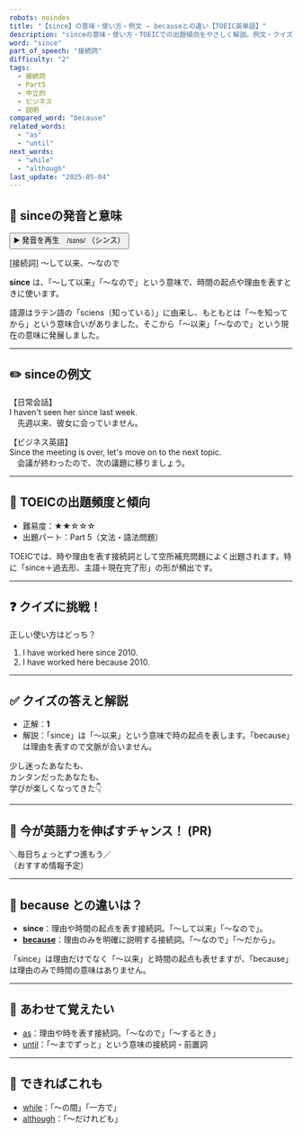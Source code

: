 ```yaml
---
robots: noindex
title: "【since】の意味・使い方・例文 ― becauseとの違い【TOEIC英単語】"
description: "sinceの意味・使い方・TOEICでの出題傾向をやさしく解説。例文・クイズ付きでbecauseとの違いもわかりやすく学べます。"
word: "since"
part_of_speech: "接続詞"
difficulty: "2"
tags:
  - 接続詞
  - Part5
  - 中立的
  - ビジネス
  - 説明
compared_word: "because"
related_words:
  - "as"
  - "until"
next_words:
  - "while"
  - "although"
last_update: "2025-05-04"
---
```


## 🔰 sinceの発音と意味

<button class="play-audio" onclick="playTTS('since')">
  <span class="play-audio-main">
    ▶️ 発音を再生　/sɪns/
  </span>
  <span class="play-audio-sub">
    （シンス）
  </span>
</button>

[接続詞] ～して以来、～なので

**since** は、「～して以来」「～なので」という意味で、時間の起点や理由を表すときに使います。

語源はラテン語の「sciens（知っている）」に由来し、もともとは「～を知ってから」という意味合いがありました。そこから「～以来」「～なので」という現在の意味に発展しました。

---

## ✏️ sinceの例文

【日常会話】  
I haven't seen her since last week.  
　先週以来、彼女に会っていません。

【ビジネス英語】  
Since the meeting is over, let's move on to the next topic.  
　会議が終わったので、次の議題に移りましょう。

---

## 🎯 TOEICの出題頻度と傾向

- 難易度：★★☆☆☆
- 出題パート：Part 5（文法・語法問題）

TOEICでは、時や理由を表す接続詞として空所補充問題によく出題されます。特に「since＋過去形、主語＋現在完了形」の形が頻出です。

---

## ❓ クイズに挑戦！

正しい使い方はどっち？

1. I have worked here since 2010.  
2. I have worked here because 2010.

---

## ✅ クイズの答えと解説

- 正解：**1**
- 解説：「since」は「～以来」という意味で時の起点を表します。「because」は理由を表すので文脈が合いません。

少し迷ったあなたも、  
カンタンだったあなたも、  
学びが楽しくなってきた👇️

---

## 🚀 今が英語力を伸ばすチャンス！ (PR)

<div class="info-center">
＼毎日ちょっとずつ進もう／<br>  
（おすすめ情報予定）
</div>

---

## 🤔  because との違いは？

- **since**：理由や時間の起点を表す接続詞。「～して以来」「～なので」。
- **[because](/word/because)**：理由のみを明確に説明する接続詞。「～なので」「～だから」。

「since」は理由だけでなく「～以来」と時間の起点も表せますが、「because」は理由のみで時間の意味はありません。

---

## 🧩 あわせて覚えたい

- [as](/word/as)：理由や時を表す接続詞。「～なので」「～するとき」
- [until](/word/until)：「～までずっと」という意味の接続詞・前置詞

---

## 📖 できればこれも

- [while](/word/while)：「～の間」「一方で」
- [although](/word/although)：「～だけれども」

<!-- cvid: aid43_bid11 -->
